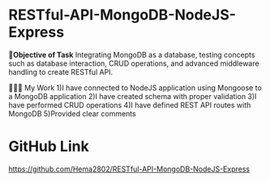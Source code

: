 # RESTful-API-MongoDB-NodeJS-Express

🎯**Objective of Task**
 Integrating MongoDB as a database, testing concepts such as database interaction, CRUD operations, and advanced middleware handling to create RESTful API.

 🚀🚀🚀 My Work
 1)I have connected to NodeJS application using Mongoose to a MongoDB application
 2)I have created schema with proper validation 
 3)I have performed CRUD operations
 4)I have defined REST API routes with MongoDB
 5)Provided clear comments

 # GitHub Link

 https://github.com/Hema2802/RESTful-API-MongoDB-NodeJS-Express
 
